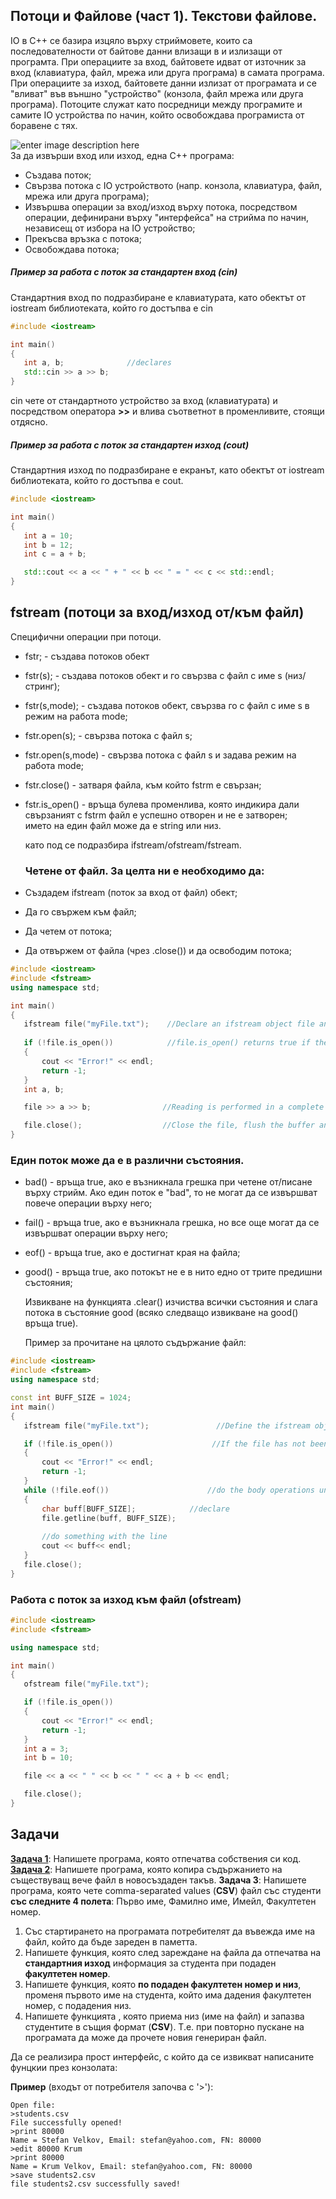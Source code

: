 ##  Потоци и Файлове (част 1). Текстови файлове.
IO в C++ се базира изцяло върху стриймовете, които са последователности от байтове данни влизащи в и излизащи от програмта. При операциите за вход, байтовете идват от източник за вход (клавиатура, файл, мрежа или друга програма) в самата програма. При операциите за изход, байтовете данни излизат от програмата и се "вливат" във външно "устройство" (конзола, файл мрежа или друга програма). Потоците служат като посредници между програмите и самите IO устройства по начин, който освобождава програмиста от боравене с тях.

  ![enter image description here](https://www3.ntu.edu.sg/home/ehchua/programming/cpp/images/IOstreams.png)  
  За да извърши вход или изход, една C++ програма:
  * Създава поток;
  * Свързва потока с IO устройството (напр. конзола, клавиатура, файл, мрежа или друга програма);
  * Извършва операции за вход/изход върху потока, посредством операции, дефинирани върху "интерфейса" на стрийма по начин, независещ от избора на IO устройство;
  * Прекъсва връзка с потока;
  * Освобождава потока;    

#####  Пример за работа с поток за стандартен вход (cin)
Стандартния вход по подразбиране е клавиатурата, като обектът от iostream библиотеката, който го достъпва е cin
 ```c++
#include <iostream>

int main()
{
	int a, b;              //declares 
	std::cin >> a >> b;
}
 ```
 cin чете от стандартното устройство за вход (клавиатурата) и посредством оператора **>>** и влива съответнот в променливите, стоящи отдясно.

#####  Пример за работа с поток за стандартен изход (cout)
Стандартния изход по подразбиране е екранът, като обектът от iostream библиотеката, който го достъпва е cout. 
 ```c++
#include <iostream>

int main()
{
	int a = 10;
	int b = 12;
	int c = a + b;

	std::cout << a << " + " << b << " = " << c << std::endl;
}
 ```
 
 ## fstream (потоци за вход/изход от/към файл)  
Специфични операции при потоци. 
- <fstream-obj> fstr; - създава потоков обект
- <fstream-obj> fstr(s); - създава потоков обект и го свързва с файл с име s (низ/стринг);
- <fstream-obj> fstr(s,mode); - създава потоков обект, свързва го с файл с име s в режим на работа mode;
- fstr.open(s); - свързва потока с файл s;
- fstr.open(s,mode) - свързва потока с файл s и задава режим на работа mode;
- fstr.close() - затваря файла, към който fstrm е свързан;
- fstr.is_open() - връща булева променлива, която индикира дали свързаният с fstrm файл е успешно отворен и не е затворен;  
името на един файл може да е string или низ.
  
  като под <fstream-obj> се подразбира ifstream/ofstream/fstream.
  
  ### Четене от файл. За целта ни е необходимо да:
- Създадем ifstream (поток за вход от файл) обект;
- Да го свържем към файл;
- Да четем от потока;
- Да отвържем от файла (чрез .close()) и да освободим потока;

 ```c++
#include <iostream>
#include <fstream>
using namespace std;

int main()
{
	ifstream file("myFile.txt");    //Declare an ifstream object file and link it to myFile.txt (which is located in the local directory of the project);
       
	if (!file.is_open())            //file.is_open() returns true if the file is successfuly opened, else we write Error! to the console;
	{
		cout << "Error!" << endl;
		return -1;
	}
	int a, b;                       

	file >> a >> b;                //Reading is performed in a complete analogue to the standart input stream;         

	file.close();                  //Close the file, flush the buffer and disconnect from the stream;
}
```
 
### Един поток може да е в различни състояния.
- bad() - връща true, ако е възникнала грешка при четене от/писане върху стрийм. Ако един поток е "bad", то не могат да се извършват повече операции върху него;
- fail() - връща true, ако е възникнала грешка, но все още могат да се извършват операции върху него;
- eof() - връща true, ако е достигнат края на файла;
- good() - връща true, ако потокът не е в нито едно от трите предишни състояния;  
  
  Извикване на функцията .clear() изчиства всички състояния и слага потока в състояние good (всяко следващо извикване на good() връща true).
  
  Пример за прочитане на цялото съдържание файл:
 ```c++
#include <iostream>
#include <fstream>
using namespace std;

const int BUFF_SIZE = 1024;
int main()
{
	ifstream file("myFile.txt");               //Define the ifstream object;

	if (!file.is_open())                      //If the file has not been opened successfuly - write Error! on the terminal window and terminate the program;
	{
		cout << "Error!" << endl;
		return -1;
	}
	while (!file.eof())                      //do the body operations until the end of the file has been reached;
	{
		char buff[BUFF_SIZE];            //declare 
		file.getline(buff, BUFF_SIZE);
		
		//do something with the line
		cout << buff<< endl;
	}
	file.close();
}
```  
  
### Работа с поток за изход към файл (ofstream)
 ```c++
#include <iostream>
#include <fstream>

using namespace std;

int main()
{
	ofstream file("myFile.txt");

	if (!file.is_open())
	{
		cout << "Error!" << endl;
		return -1;
	}
	int a = 3;
	int b = 10;

	file << a << " " << b << " " << a + b << endl;

	file.close();
}
 ```
  
##  Задачи
	
**[Задача 1](https://github.com/s1dvicious/OOP-Software-Engineering-21-22/blob/main/Sem%2003/Tasks/Task%201/%5B15.03%5D%20Task%201.cpp)**: Напишете програма, която отпечатва собствения си код.  
**[Задача 2](https://github.com/s1dvicious/OOP-Software-Engineering-21-22/tree/main/Sem%2003/Tasks/Task%202)**: Напишете програма, която копира съдържанието на съществуващ вече файл в новосъздаден такъв. 
**Задача 3**: Напишете програма,  която чете comma-separated values (**CSV**) файл със студенти **със следните 4 полета**: Първо име, Фамилно име, Имейл, Факултетен номер.
1.  Със стартирането на програмата потребителят да въвежда име на файл, който да бъде зареден в паметта.
2.  Напишете функция, която след зареждане на файла да отпечатва на **стандартния изход** информация за студента при подаден **факултетен номер**.
3.  Напишете функция, която **по подаден факултетен номер и низ**, променя първото име на студента, който има дадения факултетен номер, с подадения низ.
4.  Напишете функцията , която приема низ (име на файл) и запазва студентите в същия формат (**CSV**). Т.е. при повторно пускане на програмата да може да прочете новия генериран файл.

Да се реализира прост интерфейс, с който да се извикват написаните фунцкии през конзолата:

**Пример** (входът от потребителя започва с '>'):

 ```
Open file: 
>students.csv
File successfully opened!
>print 80000
Name = Stefan Velkov, Email: stefan@yahoo.com, FN: 80000
>edit 80000 Krum
>print 80000
Name = Krum Velkov, Email: stefan@yahoo.com, FN: 80000
>save students2.csv
file students2.csv successfully saved!
```

